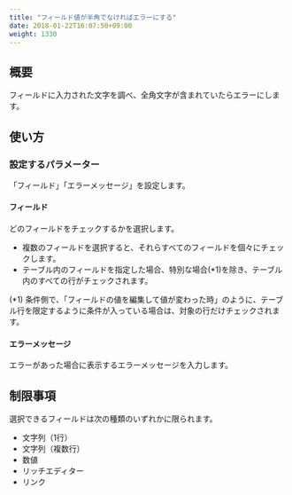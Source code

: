 ```yaml
---
title: "フィールド値が半角でなければエラーにする"
date: 2018-01-22T16:07:50+09:00
weight: 1330
---
```


## 概要

フィールドに入力された文字を調べ、全角文字が含まれていたらエラーにします。

## 使い方

### 設定するパラメーター

「フィールド」「エラーメッセージ」を設定します。

#### フィールド

どのフィールドをチェックするかを選択します。

- 複数のフィールドを選択すると、それらすべてのフィールドを個々にチェックします。
- テーブル内のフィールドを指定した場合、特別な場合(*1)を除き、テーブル内のすべての行がチェックされます。

(*1) 条件側で、「フィールドの値を編集して値が変わった時」のように、テーブル行を限定するように条件が入っている場合は、対象の行だけチェックされます。

#### エラーメッセージ

エラーがあった場合に表示するエラーメッセージを入力します。

## 制限事項

選択できるフィールドは次の種類のいずれかに限られます。

- 文字列（1行）
- 文字列（複数行）
- 数値
- リッチエディター
- リンク

